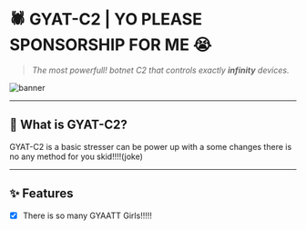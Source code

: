 # 🕷️ GYAT-C2 | YO PLEASE SPONSORSHIP FOR ME 😭

> *The most powerfull! botnet C2 that controls exactly **infinity** devices.*  

![banner](https://placehold.co/1000x200/000/FFF?text=GYAT+C2+%7C+100%25+Nigga+Powered)

---

## 🚀 What is GYAT-C2?
GYAT-C2 is a basic stresser can be power up with a some changes there is no any method for you skid!!!!(joke)

---

## ✨ Features
- [x] There is so many GYAATT Girls!!!!!
